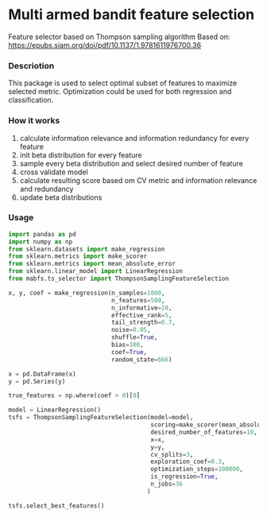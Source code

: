 # Multi armed bandit feature selection
Feature selector based on Thompson sampling algorithm
Based on: https://epubs.siam.org/doi/pdf/10.1137/1.9781611976700.36

### Descriotion
This package is used to select optimal subset of features to maximize selected metric.
Optimization could be used for both regression and classification.

### How it works
1) calculate information relevance and information redundancy for every feature
2) init beta distribution for every feature
3) sample every beta distribution and select desired number of feature
4) cross validate model
5) calculate resulting score based om CV metric and information relevance and redundancy 
6) update beta distributions

### Usage

```python
import pandas as pd
import numpy as np
from sklearn.datasets import make_regression
from sklearn.metrics import make_scorer
from sklearn.metrics import mean_absolute_error
from sklearn.linear_model import LinearRegression
from mabfs.ts_selector import ThompsonSamplingFeatureSelection

x, y, coef = make_regression(n_samples=1000,
                             n_features=500, 
                             n_informative=10, 
                             effective_rank=5, 
                             tail_strength=0.7,
                             noise=0.05, 
                             shuffle=True, 
                             bias=100,
                             coef=True,
                             random_state=666)

x = pd.DataFrame(x)
y = pd.Series(y)

true_features = np.where(coef > 0)[0]

model = LinearRegression()
tsfs = ThompsonSamplingFeatureSelection(model=model, 
                                        scoring=make_scorer(mean_absolute_error),
                                        desired_number_of_features=10,
                                        x=x, 
                                        y=y, 
                                        cv_splits=3, 
                                        exploration_coef=0.3,
                                        optimization_steps=100000,
                                        is_regression=True,
                                        n_jobs=36
                                       )

tsfs.select_best_features()
```

